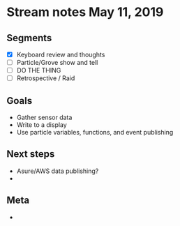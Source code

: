 # Stream notes May 11, 2019

## Segments

- [x] Keyboard review and thoughts
- [ ] Particle/Grove show and tell
- [ ] DO THE THING
- [ ] Retrospective / Raid

## Goals

- Gather sensor data
- Write to a display
- Use particle variables, functions, and event publishing

## Next steps

- Asure/AWS data publishing?
-

## Meta

-
